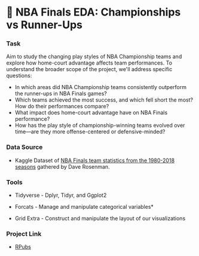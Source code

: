 # 🏀 NBA Finals EDA: Championships vs Runner-Ups

### Task
Aim to study the changing play styles of NBA Championship teams and explore how home-court advantage affects team performances. 
To understand the broader scope of the project, we'll address specific questions:

* In which areas did NBA Championship teams consistently outperform the runner-ups in NBA Finals games?
* Which teams achieved the most success, and which fell short the most? How do their performances compare?
* What impact does home-court advantage have on NBA Finals performance?
* How has the play style of championship-winning teams evolved over time—are they more offense-centered or defensive-minded?

### Data Source
* Kaggle Dataset of [NBA Finals team statistics from the 1980-2018 seasons](https://www.kaggle.com/datasets/daverosenman/nba-finals-team-stats) gathered by Dave Rosenman.

### Tools
* Tidyverse - Dplyr, Tidyr, and Ggplot2

* Forcats - Manage and manipulate categorical variables*

* Grid Extra - Construct and manipulate the layout of our visualizations

### Project Link
* [RPubs](https://rpubs.com/Kesar_Sidhu/1165382)
